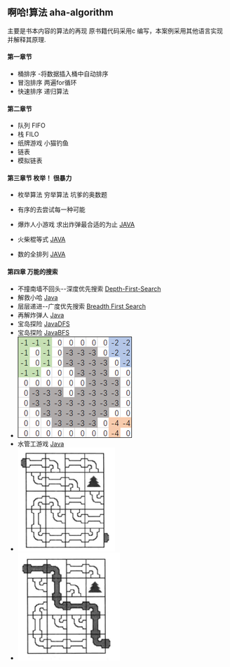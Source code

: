 ## 啊哈!算法  aha-algorithm

主要是书本内容的算法的再现
原书籍代码采用c 编写，本案例采用其他语言实现 并解释其原理.


#### 第一章节
* 桶排序 -将数据插入桶中自动排序  
* 冒泡排序  两遍for循环  
* 快速排序  递归算法  

#### 第二章节
* 队列 FIFO  
* 栈   FILO  
* 纸牌游戏 小猫钓鱼  
* 链表  
* 模拟链表

#### 第三章节 枚举！ 很暴力
* 枚举算法  穷举算法  坑爹的奥数题
* 有序的去尝试每一种可能  

* 爆炸人小游戏 求出炸弹最合适的为止  [JAVA](./src/main/java/indi/hbn/algorithm/ahaalgorithm/chapter3/_1Bomber.java)
* 火柴棍等式 [JAVA](./src/main/java/indi/hbn/algorithm/ahaalgorithm/chapter3/_2Matchstick.java)
* 数的全排列 [JAVA](./src/main/java/indi/hbn/algorithm/ahaalgorithm/chapter3/_3FullPermutationofnumbers.java)

#### 第四章 万能的搜索 
* 不撞南墙不回头--深度优先搜索 [Depth-First-Search](./src/main/java/indi/hbn/algorithm/ahaalgorithm/chapter4/_1DepthFirstSearch.java)
* 解救小哈  [Java](./src/main/java/indi/hbn/algorithm/ahaalgorithm/chapter4/_2saveXiaoHa.java)                            
* 层层递进--广度优先搜索  [Breadth First Search](./src/main/java/indi/hbn/algorithm/ahaalgorithm/chapter4/_3BreadthFirstSearch.java)
* 再解炸弹人  [Java](./src/main/java/indi/hbn/algorithm/ahaalgorithm/chapter4/_4bomb_Two.java)
* 宝岛探险  [JavaDFS](./src/main/java/indi/hbn/algorithm/ahaalgorithm/chapter4/_5BaoDaoBFS.java)
* 宝岛探险  [JavaBFS](./src/main/java/indi/hbn/algorithm/ahaalgorithm/chapter4/_5BaoDaoDFS.java)
* ![](./jpgs/20180110161202479.png)  
* 水管工游戏  [Java](./src/main/java/indi/hbn/algorithm/ahaalgorithm/chapter4/_6PlumberGame.java)
* ![](./jpgs/20180329215647632.png)  
* ![](./jpgs/20180329215700719.png)  
